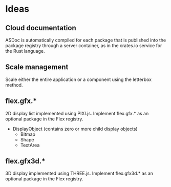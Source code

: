 # Ideas

## Cloud documentation

ASDoc is automatically compiled for each package that is published into the package registry through a server container, as in the crates.io service for the Rust language.

## Scale management

Scale either the entire application or a component using the letterbox method.

## flex.gfx.\*

2D display list implemented using PIXI.js. Implement flex.gfx.\* as an optional package in the Flex registry.

- DisplayObject (contains zero or more child display objects)
  - Bitmap
  - Shape
  - TextArea

## flex.gfx3d.\*

3D display implemented using THREE.js. Implement flex.gfx3d.\* as an optional package in the Flex registry.
